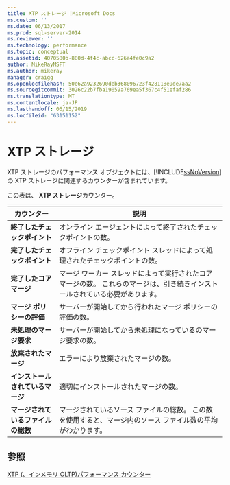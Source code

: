 ```yaml
---
title: XTP ストレージ |Microsoft Docs
ms.custom: ''
ms.date: 06/13/2017
ms.prod: sql-server-2014
ms.reviewer: ''
ms.technology: performance
ms.topic: conceptual
ms.assetid: 4070580b-880d-4f4c-abcc-626a4fe0c9a2
author: MikeRayMSFT
ms.author: mikeray
manager: craigg
ms.openlocfilehash: 50e62a9232690deb368096723f428118e9de7aa2
ms.sourcegitcommit: 3026c22b7fba19059a769ea5f367c4f51efaf286
ms.translationtype: MT
ms.contentlocale: ja-JP
ms.lasthandoff: 06/15/2019
ms.locfileid: "63151152"
---
```

# <a name="xtp-storage"></a>XTP ストレージ
  XTP ストレージのパフォーマンス オブジェクトには、[!INCLUDE[ssNoVersion](../../includes/ssnoversion-md.md)] の XTP ストレージに関連するカウンターが含まれています。  
  
 この表は、 **XTP ストレージ**カウンター。  
  
|カウンター|説明|  
|-------------|-----------------|  
|**終了したチェックポイント**|オンライン エージェントによって終了されたチェックポイントの数。|  
|**完了したチェックポイント**|オフライン チェックポイント スレッドによって処理されたチェックポイントの数。|  
|**完了したコア マージ**|マージ ワーカー スレッドによって実行されたコア マージの数。 これらのマージは、引き続きインストールされている必要があります。|  
|**マージ ポリシーの評価**|サーバーが開始してから行われたマージ ポリシーの評価の数。|  
|**未処理のマージ要求**|サーバーが開始してから未処理になっているのマージ要求の数。|  
|**放棄されたマージ**|エラーにより放棄されたマージの数。|  
|**インストールされているマージ**|適切にインストールされたマージの数。|  
|**マージされているファイルの総数**|マージされているソース ファイルの総数。 この数を使用すると、マージ内のソース ファイル数の平均がわかります。|  
  
## <a name="see-also"></a>参照  
 [XTP &#40;、インメモリ OLTP&#41;パフォーマンス カウンター](../../integration-services/performance/performance-counters.md)  
  
  
